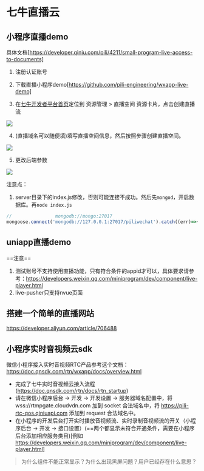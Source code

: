 
# 七牛直播云

## 小程序直播demo
具体文档[https://developer.qiniu.com/pili/4211/small-program-live-access-to-documents]

1. 注册认证账号

2. 下载直播小程序demo[https://github.com/pili-engineering/wxapp-live-demo]

3. 在[七牛开发者平台首页](https://portal.qiniu.com/home)定位到 资源管理 > 直播空间 资源卡片，点击创建直播流
<img src="https://dn-odum9helk.qbox.me/FkjcHcu-caXemFVGVeJYs8MuC2Tz" />

4. (直播域名可以随便填)填写直播空间信息，然后按照步骤创建直播空间。
<img src="https://static01.imgkr.com/temp/5f74f44f78d3482680cdb562a490ea45.png"/>

5. 更改后端参数
<img src="https://sdk-release.qnsdk.com/1545722811576.jpg" />



注意点：

1. server目录下的index.js修改，否则可能连接不成功。然后先`mongod`，开启数据库。再`node index.js`

```js
//                mongodb://mongo:27017
mongoose.connect('mongodb://127.0.0.1:27017/piliwechat').catch((err)=>{console.log("xxxxxx",err,"xxxxx");});
```
## uniapp直播demo
==注意==

1. 测试账号不支持使用直播功能，只有符合条件的appid才可以，具体要求请参考：https://developers.weixin.qq.com/miniprogram/dev/component/live-player.html
2. live-pusher只支持nvue页面

## 搭建一个简单的直播网站
https://developer.aliyun.com/article/706488
## 小程序实时音视频云sdk

微信小程序接入实时音视频RTC产品参考这个文档：https://doc.qnsdk.com/rtn/wxapp/docs/overview.html

-  完成了七牛实时音视频云接入流程(https://doc.qnsdk.com/rtn/docs/rtn_startup)
- 请在微信小程序后台 -> 开发 -> 开发设置 -> 服务器域名配置中，将 wss://rtmpgate.cloudvdn.com 加到 socket 合法域名中，将 https://pili-rtc-qos.qiniuapi.com 添加到 request 合法域名中。
- 在小程序的开发后台打开实时播放音视频流、实时录制音视频流的开关（小程序后台 -> 开发 -> 接口设置）(==两个都显示未符合开通条件，需要在小程序后台添加相应服务类目)[例如 https://developers.weixin.qq.com/miniprogram/dev/component/live-player.html]

> 为什么组件不能正常显示？为什么出现黑屏问题？用户已经存在什么意思？